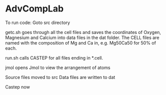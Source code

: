 # AdvCompLab

To run code: Goto src directory

getc.sh goes through all the cell files and saves the coordinates of Oxygen, Magnesium and Calcium into data files in the dat folder. The CELL files are named with the composition of Mg and Ca in, e.g. Mg50Ca50 for 50% of each. 

run.sh calls CASTEP for all files ending in *.cell.

jmol opens Jmol to view the arrangement of atoms 

Source files moved to src
Data files are written to dat

Castep now
